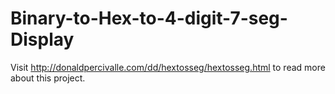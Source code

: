 Binary-to-Hex-to-4-digit-7-seg-Display
======================================

Visit http://donaldpercivalle.com/dd/hextosseg/hextosseg.html to read more about
this project.
